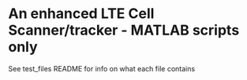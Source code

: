 # An enhanced LTE Cell Scanner/tracker - MATLAB scripts only

See test_files README for info on what each file contains
